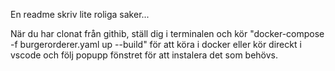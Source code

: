 En readme skriv lite roliga saker...

När du har clonat från githib, ställ dig i terminalen och kör "docker-compose -f burgerorderer.yaml up --build" för att köra i docker eller kör direckt i vscode och följ popupp fönstret för att instalera det som behövs.
